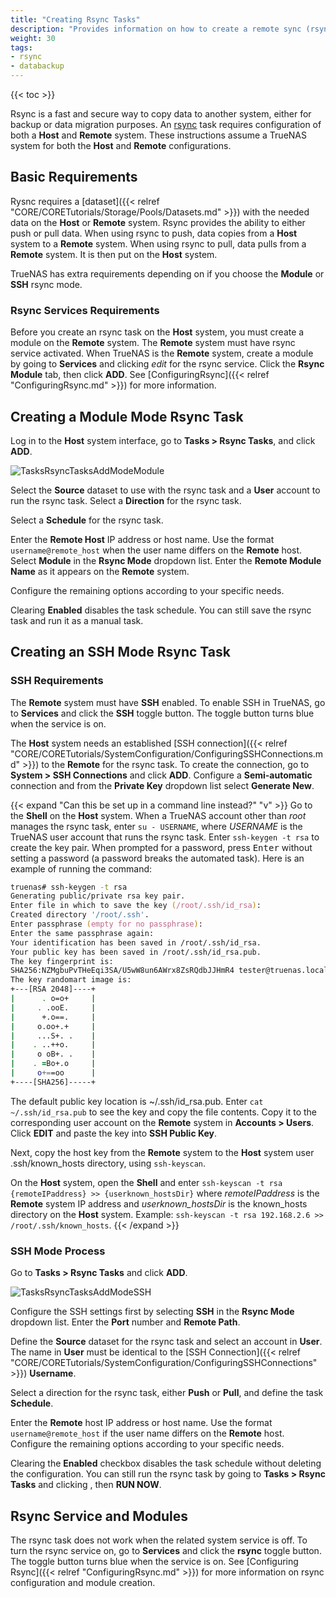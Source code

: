 ```yaml
---
title: "Creating Rsync Tasks"
description: "Provides information on how to create a remote sync (rsync) task on your TrueNAS."
weight: 30
tags:
- rsync
- databackup
---
```


{{< toc >}}

Rsync is a fast and secure way to copy data to another system, either for backup or data migration purposes.
An [rsync](https://rsync.samba.org/) task requires configuration of both a **Host** and **Remote** system. These instructions assume a TrueNAS system for both the **Host** and **Remote** configurations.

## Basic Requirements

Rysnc requires a [dataset]({{< relref "CORE/CORETutorials/Storage/Pools/Datasets.md" >}}) with the needed data on the **Host** or **Remote** system.
Rsync provides the ability to either push or pull data.
When using rsync to push, data copies from a **Host** system to a **Remote** system.
When using rsync to pull, data pulls from a **Remote** system. It is then put on the **Host** system.

TrueNAS has extra requirements depending on if you choose the **Module** or **SSH** rsync mode.

### Rsync Services Requirements

Before you create an rsync task on the **Host** system, you must create a module on the **Remote** system. The **Remote** system must have rsync service activated. 
When TrueNAS is the **Remote** system, create a module by going to **Services** and clicking <i class="material-icons" aria-hidden="true" title="edit">edit</i> for the rsync service. Click the **Rsync Module** tab, then click **ADD**. See [ConfiguringRsync]({{< relref "ConfiguringRsync.md" >}}) for more information.

## Creating a Module Mode Rsync Task

Log in to the **Host** system interface, go to **Tasks > Rsync Tasks**, and click **ADD**.

![TasksRsyncTasksAddModeModule](/images/CORE/Tasks/TasksRsyncTasksAddModeModule.png "Rsync Task: Module Mode")

Select the **Source** dataset to use with the rsync task and a **User** account to run the rsync task.
Select a **Direction** for the rsync task.

Select a **Schedule** for the rsync task.

Enter the **Remote Host** IP address or host name.
Use the format `username@remote_host` when the user name differs on the **Remote** host.
Select **Module** in the **Rsync Mode** dropdown list. 
Enter the **Remote Module Name** as it appears on the **Remote** system.

Configure the remaining options according to your specific needs.

Clearing **Enabled** disables the task schedule.
You can still save the rsync task and run it as a manual task.

## Creating an SSH Mode Rsync Task

### SSH Requirements

The **Remote** system must have **SSH** enabled.
To enable SSH in TrueNAS, go to **Services** and click the **SSH** toggle button. The toggle button turns blue when the service is on.

The **Host** system needs an established [SSH connection]({{< relref "CORE/CORETutorials/SystemConfiguration/ConfiguringSSHConnections.md" >}}) to the **Remote** for the rsync task.
To create the connection, go to **System > SSH Connections** and click **ADD**.
Configure a **Semi-automatic** connection and from the **Private Key** dropdown list select **Generate New**.

{{< expand "Can this be set up in a command line instead?" "v" >}}
Go to the **Shell** on the **Host** system.
When a TrueNAS account other than *root* manages the rsync task, enter `su - USERNAME`, where *USERNAME* is the TrueNAS user account that runs the rsync task.
Enter `ssh-keygen -t rsa` to create the key pair.
When prompted for a password, press <kbd>Enter</kbd> without setting a password (a password breaks the automated task).
Here is an example of running the command:

```zsh
truenas# ssh-keygen -t rsa
Generating public/private rsa key pair.
Enter file in which to save the key (/root/.ssh/id_rsa):
Created directory '/root/.ssh'.
Enter passphrase (empty for no passphrase):
Enter the same passphrase again:
Your identification has been saved in /root/.ssh/id_rsa.
Your public key has been saved in /root/.ssh/id_rsa.pub.
The key fingerprint is:
SHA256:NZMgbuPvTHeEqi3SA/U5wW8un6AWrx8ZsRQdbJJHmR4 tester@truenas.local
The key randomart image is:
+---[RSA 2048]----+
|      . o=o+     |
|     . .ooE.     |
|      +.o==.     |
|     o.oo+.+     |
|     ...S+. .    |
|    . ..++o.     |
|     o oB+. .    |
|    . =Bo+.o     |
|     o+==oo      |
+----[SHA256]-----+
```
The default public key location is <file>\~/.ssh/id_rsa.pub</file>.
Enter `cat ~/.ssh/id_rsa.pub` to see the key and copy the file contents.
Copy it to the corresponding user account on the **Remote** system in **Accounts > Users**.
Click **EDIT** and paste the key into **SSH Public Key**.

Next, copy the host key from the **Remote** system to the **Host** system user <file>.ssh/known_hosts</file> directory, using `ssh-keyscan`.

On the **Host** system, open the **Shell** and enter `ssh-keyscan -t rsa {remoteIPaddress} >> {userknown_hostsDir}` where *remoteIPaddress* is the **Remote** system IP address and *userknown_hostsDir* is the <file>known_hosts</file> directory on the **Host** system.
Example: `ssh-keyscan -t rsa 192.168.2.6 >> /root/.ssh/known_hosts`.
{{< /expand >}}

### SSH Mode Process

Go to **Tasks > Rsync Tasks** and click **ADD**.

![TasksRsyncTasksAddModeSSH](/images/CORE/Tasks/TasksRsyncTasksAddModeSSH.png "Rsync Task: SSH Mode")

Configure the SSH settings first by selecting **SSH** in the **Rsync Mode** dropdown list. Enter the **Port** number and **Remote Path**.

Define the **Source** dataset for the rsync task and select an account in **User**.
The name in **User** must be identical to the [SSH Connection]({{< relref "CORE/CORETutorials/SystemConfiguration/ConfiguringSSHConnections" >}}) **Username**.

Select a direction for the rsync task, either **Push** or **Pull**, and define the task **Schedule**.

Enter the **Remote** host IP address or host name.
Use the format `username@remote_host` if the user name differs on the **Remote** host.
Configure the remaining options according to your specific needs.

Clearing the **Enabled** checkbox disables the task schedule without deleting the configuration.
You can still run the rsync task by going to **Tasks > Rsync Tasks** and clicking <i class="fa fa-chevron-right"></i>, then **RUN NOW**.

## Rsync Service and Modules

The rsync task does not work when the related system service is off.
To turn the rsync service on, go to **Services** and click the **rsync** toggle button. The toggle button turns blue when the service is on.
See [Configuring Rsync]({{< relref "ConfiguringRsync.md" >}}) for more information on rsync configuration and module creation.
